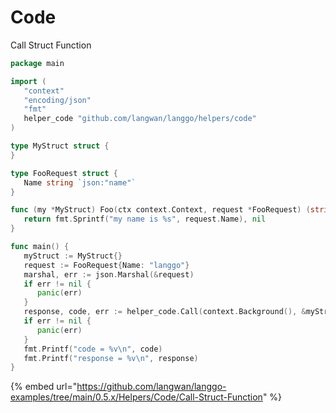 # Code

Call Struct Function

```go
package main

import (
   "context"
   "encoding/json"
   "fmt"
   helper_code "github.com/langwan/langgo/helpers/code"
)

type MyStruct struct {
}

type FooRequest struct {
   Name string `json:"name"`
}

func (my *MyStruct) Foo(ctx context.Context, request *FooRequest) (string, error) {
   return fmt.Sprintf("my name is %s", request.Name), nil
}

func main() {
   myStruct := MyStruct{}
   request := FooRequest{Name: "langgo"}
   marshal, err := json.Marshal(&request)
   if err != nil {
      panic(err)
   }
   response, code, err := helper_code.Call(context.Background(), &myStruct, "Foo", string(marshal))
   if err != nil {
      panic(err)
   }
   fmt.Printf("code = %v\n", code)
   fmt.Printf("response = %v\n", response)
}
```

{% embed url="https://github.com/langwan/langgo-examples/tree/main/0.5.x/Helpers/Code/Call-Struct-Function" %}

